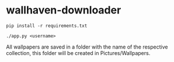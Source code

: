# wallhaven-downloader

```pip install -r requirements.txt```

```./app.py <username>```

All wallpapers are saved in a folder with the name of the respective collection, this folder will be created in Pictures/Wallpapers.
